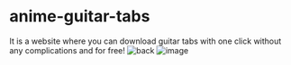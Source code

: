 # anime-guitar-tabs
It is a website where you can download guitar tabs with one click without any complications and for free!
![back](https://user-images.githubusercontent.com/75391552/189479706-bc80be9f-9568-4527-b978-842321b957a7.png)
![image](https://user-images.githubusercontent.com/75391552/189479753-ed056d11-8fae-4ca8-9b2f-51cb3b08c9c5.png)
